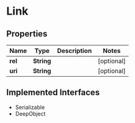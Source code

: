 

# Link

## Properties

Name | Type | Description | Notes
------------ | ------------- | ------------- | -------------
**rel** | **String** |  |  [optional]
**uri** | **String** |  |  [optional]


## Implemented Interfaces

* Serializable
* DeepObject


